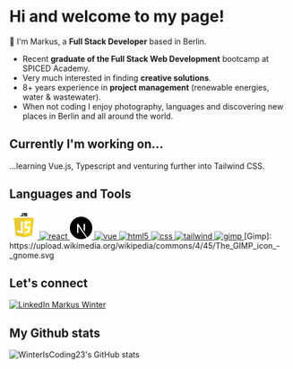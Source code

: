 <!--### Hi there 👋


**WinterIsCoding23/WinterIsCoding23** is a ✨ _special_ ✨ repository because its `README.md` (this file) appears on your GitHub profile.

Here are some ideas to get you started:

- 🔭 I’m currently working on ...
- 🌱 I’m currently learning ...
- 👯 I’m looking to collaborate on ...
- 🤔 I’m looking for help with ...
- 💬 Ask me about ...
- 📫 How to reach me: ...
- 😄 Pronouns: ...
- ⚡ Fun fact: ...
-->

# Hi and welcome to my page!
💬 I'm Markus, a **Full Stack Developer** based in Berlin.
  - Recent **graduate of the Full Stack Web Development** bootcamp at SPICED Academy. 
  - Very much interested in finding **creative solutions**.
  - 8+ years experience in **project management** (renewable energies, water & wastewater). 
  - When not coding I enjoy photography, languages and discovering new places in Berlin and all around the world.

## Currently I'm working on...
...learning Vue.js, Typescript and venturing further into Tailwind CSS.

## Languages and Tools
<div style="text-align: left"> 
  <a href="https://developer.mozilla.org/en-US/docs/Web/Javascript">
    <img src="https://github.com/WinterIsCoding23/WinterIsCoding23/blob/main/javascript-logo.png" alt="javascript" width="50" height="50"/>
  </a>
  <a href="https://react.dev/">
    <img src="https://upload.wikimedia.org/wikipedia/commons/a/a7/React-icon.svg" alt="react" width="40" height="40"/>
  </a>
  <a href="https://nextjs.org/">
    <img src="https://raw.githubusercontent.com/devicons/devicon/master/icons/nextjs/nextjs-original.svg" alt="nextjs" width="40" height="40"/>
  </a>
  <a href="https://vuejs.org/">
    <img src="https://upload.wikimedia.org/wikipedia/commons/9/95/Vue.js_Logo_2.svg" alt="vue" width="40" height="40" />
  </a>
  <a href="https://developer.mozilla.org/en-US/docs/Web/HTML">
    <img src="https://upload.wikimedia.org/wikipedia/commons/6/61/HTML5_logo_and_wordmark.svg" alt="html5" width="50" height="50"/> 
  </a>
  <a href="https://developer.mozilla.org/en-US/docs/Web/CSS">
    <img src="https://upload.wikimedia.org/wikipedia/commons/d/d5/CSS3_logo_and_wordmark.svg" alt="css" width="50" height="50"/>
  </a>
  <a href="https://tailwindcss.com/">
    <img src="https://upload.wikimedia.org/wikipedia/commons/d/d5/Tailwind_CSS_Logo.svg" alt="tailwind" width="40" height="40"/> 
  </a>
  <a href="https://www.gimp.org/">
    <img src="https://upload.wikimedia.org/wikipedia/commons/4/45/The_GIMP_icon_-_gnome.svg" alt="gimp" width="50" height="50" /> 
  </a>
  [Gimp]: https://upload.wikimedia.org/wikipedia/commons/4/45/The_GIMP_icon_-_gnome.svg  
</div>

## Let's connect
<a href="https://www.linkedin.com/in/markus-winter-78419079/" target="_blank"><img src="https://upload.wikimedia.org/wikipedia/commons/c/ca/LinkedIn_logo_initials.png" alt="LinkedIn Markus Winter" height="40" width="40"></a>

## My Github stats
![WinterIsCoding23's GitHub stats](https://github-readme-stats.vercel.app/api?username=WinterIsCoding23&show_icons=true&theme=gruvbox)

